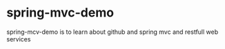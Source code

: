 # spring-mvc-demo
spring-mcv-demo is to learn about github and spring mvc and restfull web services 
